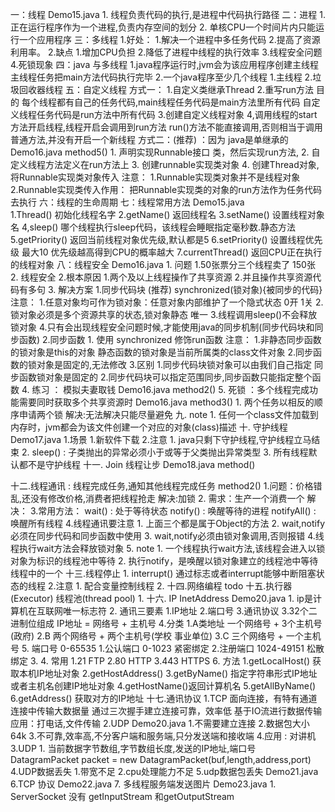 一：线程  Demo15.java
    1. 线程负责代码的执行,是进程中代码执行路径
二：进程
    1. 正在运行程序作为一个进程,负责内存空间的划分
    2. 单核CPU一个时间片内只能运行一个应用程序
三：多线程
    1.好处：
        1.解决一个进程中多任务代码
        2.提高了资源利用率。
    2.缺点
        1.增加CPU负担
        2.降低了进程中线程的执行效率
        3.线程安全问题
        4.死锁现象
四：java 与多线程
    1.java程序运行时,jvm会为该应用程序创建主线程
    主线程任务把main方法代码执行完毕
    2.一个java程序至少几个线程
        1.主线程 2.垃圾回收器线程
五：自定义线程
    方式一：
        1.自定义类继承Thread
        2.重写run方法 目的
            每个线程都有自己的任务代码,main线程任务代码是main方法里所有代码
            自定义线程任务代码是run方法中所有代码
        3.创建自定义线程对象
        4,调用线程的start方法开启线程,线程开启会调用到run方法
            run()方法不能直接调用,否则相当于调用普通方法,并没有开启一个新线程
    方式二：(推荐) ：因为 java是单继承的   Demo16.java method5()
        1. 声明实现Runnable接口 类，然后实现run方法,
        2. 自定义线程方法定义在run方法上
        3. 创建runnable实现类对象
        4. 创建Thread对象,将Runnable实现类对象传入
        注意：
            1.Runnable实现类对象并不是线程对象
            2.Runnable实现类传入作用：
                把Runnable实现类的对象的run方法作为任务代码去执行
六：线程的生命周期
七：线程常用方法  Demo15.java   
    1.Thread()  初始化线程名字
    2.getName() 返回线程名
    3.setName() 设置线程对象名
    4,sleep() 哪个线程执行sleep代码，该线程会睡眠指定毫秒数.静态方法
    5.getPriority() 返回当前线程对象优先级,默认都是5
    6.setPriority() 设置线程优先级 最大10        优先级越高得到CPU的概率越大
    7.currentThread() 返回CPU正在执行的线程对象
八：线程安全      Demo16.java
    1. 问题
        1.50张票分三个线程卖了 150张
        2. 线程安全
    2.根本原因
        1.两个及以上线程操作了共享资源
        2.并且操作共享资源代码有多句
    3. 解决方案
        1.同步代码块  (推荐)
            synchronized(锁对象){被同步的代码}
            注意：
                1.任意对象均可作为锁对象：任意对象内部维护了一个隐式状态 0开 1关
                2.锁对象必须是多个资源共享的状态,锁对象静态 唯一
                3.线程调用sleep()不会释放锁对象
                4.只有会出现线程安全问题时候,才能使用java的同步机制(同步代码块和同步函数)
        2.同步函数
            1. 使用 synchronized 修饰run函数
            注意：
                1.非静态同步函数的锁对象是this的对象
                  静态函数的锁对象是当前所属类的class文件对象
                2.同步函数的锁对象是固定的,无法修改
        3.区别
            1.同步代码块锁对象可以由我们自己指定
              同步函数锁对象是固定的
            2.同步代码块可以指定范围同步,同步函数只能指定整个函数
    4. 练习 ： 模拟夫妻取钱 Demo16.java  method2()
    5. 死锁 ：多个线程完成功能需要同时获取多个共享资源时 Demo16.java  method3()
        1. 两个任务以相反的顺序申请两个锁
        解决:无法解决只能尽量避免
九. note
    1. 任何一个class文件加载到内存时，jvm都会为该文件创建一个对应的对象(class)描述
十. 守护线程         Demo17.java
    1.场景
        1.新软件下载
    2.注意
        1. java只剩下守护线程,守护线程立马结束
        2. sleep() : 子类抛出的异常必须小于或等于父类抛出异常类型
        3. 所有线程默认都不是守护线程
十一. Join 线程让步  Demo18.java   method()

十二.线程通讯 : 线程完成任务,通知其他线程完成任务 method2()
    1.问题：价格错乱,还没有修改价格,消费者把线程抢走
        解决:加锁
    2. 需求：生产一个消费一个
        解决：
    3.常用方法：
        wait()      :  处于等待状态
        notify()    :   唤醒等待的进程
        notifyAll() :  唤醒所有线程
    4.线程通讯要注意
        1. 上面三个都是属于Object的方法
        2. wait,notify必须在同步代码和同步函数中使用
        3. wait,notify必须由锁对象调用,否则报错
        4.线程执行wait方法会释放锁对象
    5. note
        1. 一个线程执行wait方法,该线程会进入以锁对象为标识的线程池中等待
        2. 执行notify，是唤醒以锁对象建立的线程池中等待线程中的一个
十三.线程停止
    1. interrupt()  通过标志或者interrupt能够中断阻塞状态的线程
    2.注意
        1. 配合变量控制线程
        2.
十四.网络编程
    todo
十五.执行器(Executor)          线程池(thread pool)
    1.
十六. IP  InetAddress    Demo20.java
    1. ip是计算机在互联网唯一标志符
    2. 通讯三要素
        1.IP地址
        2.端口号
        3.通讯协议
    3.32个二进制位组成  IP地址 = 网络号 + 主机号
    4.分类
        1.A类地址 一个网络号 + 3个主机号(政府)
        2.B       两个网络号 + 两个主机号(学校 事业单位)
        3.C       三个网络号 + 一个主机号
    5. 端口号 0-65535
        1.公认端口 0-1023     紧密绑定
        2.注册端口 1024-49151 松散绑定
        3.
        4. 常用
            1.21  FTP
            2.80  HTTP
            3.443 HTTPS
    6. 方法
        1.getLocalHost() 获取本机IP地址对象
        2.getHostAddress()
        3.getByName()  指定字符串形式IP地址或者主机名创建IP地址对象
        4.getHostName()返回计算机名
        5.getAllByName()
        6.getAddress() 获取对方的IP地址
十七.通讯协议
    1.TCP
        面向连接，有特有通道
        连接中传输大数据量
        通过三次握手建立连接可靠，效率低
        基于IO流进行数据传输
        应用：打电话,文件传输
    2.UDP       Demo20.java 
        1.不需要建立连接
        2.数据包大小64k
        3.不可靠,效率高,不分客户端和服务端,只分发送端和接收端
        4.应用 : 对讲机
    3.UDP
        1. 当前数据字节数组,字节数组长度,发送的IP地址,端口号
            DatagramPacket packet = new DatagramPacket(buf,length,address,port)
    4.UDP数据丢失
        1.带宽不足
        2.cpu处理能力不足
    5.udp数据包丢失 Demo21.java
    6.TCP 协议 Demo22.java
    7. 多线程服务端发送图片  Demo23.java
        1. ServerSocket 没有 getInputStream 和getOutputStream
        